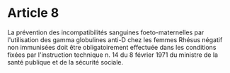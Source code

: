# Article 8

La prévention des incompatibilités sanguines foeto-maternelles par l'utilisation des gamma globulines anti-D chez les femmes Rhésus négatif non immunisées doit être obligatoirement effectuée dans les conditions fixées par l'instruction technique n. 14 du 8 février 1971 du ministre de la santé publique et de la sécurité sociale.
